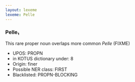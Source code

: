 ```yaml
---
layout: lexeme
lexeme: Pelle
---
```


###  Pelle₁

This rare proper noun overlaps more common *Pelle* (FIXME)
* UPOS:  PROPN
* in KOTUS dictionary under:  8
* Origin:  finer
* Possible NER class:  FIRST
* Blacklisted:  PROPN-BLOCKING

